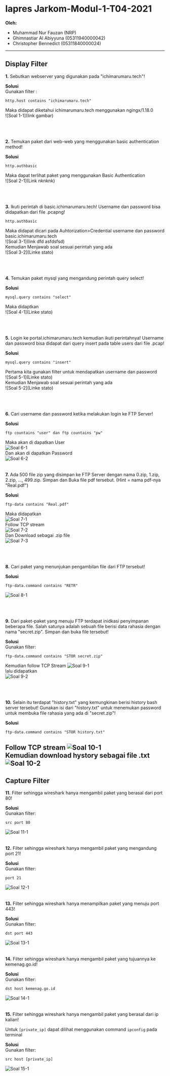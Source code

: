 # lapres Jarkom-Modul-1-T04-2021

**Oleh:**
  * Muhammad Nur Fauzan (NRP)
  * Ghimnastiar Al Abiyyuna (05311940000042)
  * Christopher Bennedict (05311840000024)

---

## **Display Filter**

**1.** Sebutkan webserver yang digunakan pada "ichimarumaru.tech"! 

**Solusi**\
Gunakan filter :

```
http.host contains "ichimarumaru.tech"
```
Maka didapat diketahui ichimarumaru.tech menggunakan ngingx/1.18.0
\
![Soal 1-1](link gambar)

\
\
\
**2.** Temukan paket dari web-web yang menggunakan basic authentication method!

**Solusi**
```
http.authbasic
```
Maka dapat terlihat paket yang menggunakan Basic Authentication
\
![Soal 2-1](Link nknknk)



\
\
\
**3.** Ikuti perintah di basic.ichimarumaru.tech! Username dan password bisa didapatkan dari file .pcapng!


```
http.authbasic
```

Maka didapat dicari pada Auhtorization>Credential username dan password basic.ichimarumaru.tech
\
![Soal 3-1](link dfd asfdsfsd)
\
Kemudian Menjawab soal sesuai perintah yang ada
\
![Soal 3-2](Linke stato)


\
\
\
**4.** Temukan paket mysql yang mengandung perintah query select!

**Solusi**
```
mysql.query contains "select"
```

Maka didaptkan
\
![Soal 4-1](Linke stato)


\
\
\
**5.** Login ke portal.ichimarumaru.tech kemudian ikuti perintahnya! Username dan password bisa didapat dari query insert pada table users dari file .pcap!

**Solusi**
```
mysql.query contains "insert"
```
Pertama kita gunakan filter untuk mendapatkan username dan password
\
![Soal 5-1](Linke stato)
\
Kemudian Menjawab soal sesuai perintah yang ada
\
![Soal 5-2](Linke stato)

\
\
\
**6.** Cari username dan password ketika melakukan login ke FTP Server!

**Solusi**
```
ftp countains "user" dan ftp countains "pw"
```

Maka akan di dapatkan User
\
![Soal 6-1](https://cdn.discordapp.com/attachments/830775203868573756/891297362713141279/unknown.png)
\
Dan akan di dapatkan Password
\
![Soal 6-2](https://cdn.discordapp.com/attachments/830775203868573756/891297447857496074/unknown.png)
\
\
\
**7.** Ada 500 file zip yang disimpan ke FTP Server dengan nama 0.zip, 1.zip, 2.zip, ..., 499.zip. Simpan dan Buka file pdf tersebut. (Hint = nama pdf-nya "Real.pdf")


**Solusi**

```
ftp-data contains "Real.pdf"
```

Maka didapatkan
\
![Soal 7-1](https://cdn.discordapp.com/attachments/830775203868573756/891298448836542484/unknown.png)
\
Follow TCP stream
\
![Soal 7-2](https://cdn.discordapp.com/attachments/830775203868573756/891298918510510090/unknown.png)
\
Dan Download sebagai .zip file
\
![Soal 7-3](https://cdn.discordapp.com/attachments/830775203868573756/891298874285785119/unknown.png)

\
\
\
**8.** Cari paket yang menunjukan pengambilan file dari FTP tersebut!


**Solusi**

```
ftp-data.command contains "RETR"
```
![Soal 8-1](https://cdn.discordapp.com/attachments/830775203868573756/891299038081712148/unknown.png)

\
\
\
**9.** Dari paket-paket yang menuju FTP terdapat inidkasi penyimpanan beberapa file. Salah satunya adalah sebuah file berisi data rahasia dengan nama "secret.zip". Simpan dan buka file tersebut!

**Solusi**\
Gunakan filter:

```
ftp-data.command contains "STOR secret.zip"
```
Kemudian follow TCP Stream
![Soal 9-1](https://cdn.discordapp.com/attachments/830775203868573756/891299558322216960/unknown.png)
\
lalu didapatkan
\
![Soal 9-2](https://cdn.discordapp.com/attachments/830775203868573756/891299262430847006/unknown.png)

\
\
\
**10.** Selain itu terdapat "history.txt" yang kemungkinan berisi history bash server tersebut! Gunakan isi dari "history.txt" untuk menemukan password untuk membuka file rahasia yang ada di "secret.zip"!

**Solusi**
```
ftp-data.command contains "STOR history.txt"
```

Follow TCP stream
![Soal 10-1](https://cdn.discordapp.com/attachments/830775203868573756/891299611485020190/unknown.png)
\
Kemudian download hystory sebagai file .txt
\
![Soal 10-2](https://cdn.discordapp.com/attachments/830775203868573756/891299642170540032/unknown.png)
---

## Capture Filter

**11.** Filter sehingga wireshark hanya mengambil paket yang berasal dari port 80! 

**Solusi**\
Gunakan filter:

```
src port 80
```
![Soal 11-1](https://cdn.discordapp.com/attachments/811534608800677891/891310664734343288/11.png)
\
\
\
**12.** Filter sehingga wireshark hanya mengambil paket yang mengandung port 21!

**Solusi**\
Gunakan filter:

```
port 21
```

![Soal 12-1](https://cdn.discordapp.com/attachments/811534608800677891/891310663136329818/12.png)
\
\
\
**13.** Filter sehingga wireshark hanya menampilkan paket yang menuju port 443!

**Solusi**\
Gunakan filter:

```
dst port 443
```

![Soal 13-1](https://cdn.discordapp.com/attachments/811534608800677891/891310667506810960/13.png)
\
\
\
**14.** Filter sehingga wireshark hanya mengambil paket yang tujuannya ke kemenag.go.id!


**Solusi**\
Gunakan filter:

```
dst host kemenag.go.id
```


![Soal 14-1](https://cdn.discordapp.com/attachments/811534608800677891/891310660401635378/14.png)
\
\
\
**15.** Filter sehingga wireshark hanya mengambil paket yang berasal dari ip kalian!

Untuk `[private_ip]` dapat dilihat menggunakan command `ipconfig` pada terminal

**Solusi**\
Gunakan filter:


```
src host [private_ip]
```

![Soal 15-1](https://cdn.discordapp.com/attachments/811534608800677891/891310631033135124/15.png)
